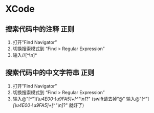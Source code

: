 # XCode

## 搜索代码中的注释 正则
1. 打开”Find Navigator”
2. 切换搜索模式到 “Find > Regular Expression”
3. 输入\/\/[^\n]*

## 搜索代码中的中文字符串 正则
1. 打开”Find Navigator”
2. 切换搜索模式到 “Find > Regular Expression”
3. 输入@"[^"]*[\u4E00-\u9FA5]+[^"\n]*?" (swift请去掉”@” 输入@"[^"]*[\u4E00-\u9FA5]+[^"\n]*?" 就好了)